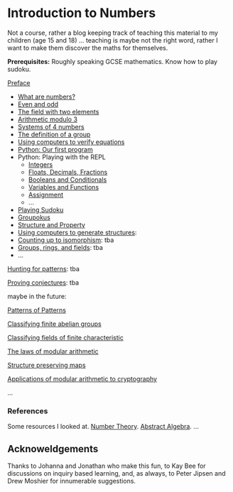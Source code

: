 # Introduction to Numbers

Not a course, rather a blog keeping track of teaching this material to my children (age 15 and 18)  ... teaching is maybe not the right word, rather I want to make them discover the maths for themselves.

**Prerequisites:** Roughly speaking GCSE mathematics. Know how to play sudoku.

[Preface](preface.md)

- [What are numbers?](https://hackmd.io/@alexhkurz/ByKQ3EGiU)
- [Even and odd](https://hackmd.io/@alexhkurz/HykB3VPhU)
- [The field with two elements](https://hackmd.io/@alexhkurz/HyzjN3qsI)
- [Arithmetic modulo 3](https://hackmd.io/@alexhkurz/SyJCHSMs8)
- [Systems of 4 numbers](https://hackmd.io/@alexhkurz/SJZTQ9moL)
- [The definition of a group](https://hackmd.io/@alexhkurz/BJKTIKaoU)
- [Using computers to verify equations](https://hackmd.io/@alexhkurz/r1Gdg_EoU)
- [Python: Our first program](https://hackmd.io/@alexhkurz/Bk2c2C2oL)
- Python: Playing with the REPL
   - [Integers](https://hackmd.io/@alexhkurz/SkABF8ajI)
   - [Floats, Decimals, Fractions](https://hackmd.io/@alexhkurz/HJ9zbYZnL)
   - [Booleans and Conditionals](https://hackmd.io/@alexhkurz/Bk1byMf2L)
   - [Variables and Functions](https://hackmd.io/@alexhkurz/SJ1DcL43L)
   - [Assignment](https://hackmd.io/@alexhkurz/HyJqEPN2L)
   - ... 
- [Playing Sudoku](https://hackmd.io/@alexhkurz/B1w9oSPiL)
- [Groupokus](https://hackmd.io/@alexhkurz/S1xSrvwjL)
- [Structure and Property](https://hackmd.io/@alexhkurz/S17OoT2oI)
- [Using computers to generate structures](): 
- [Counting up to isomorphism](): tba
- [Groups, rings, and fields](): tba
- ...

[Hunting for patterns](): tba

[Proving conjectures](): tba

maybe in the future:

[Patterns of Patterns]() 

[Classifying finite abelian groups](http://abstract.ups.edu/aata/section-finite-abelian-groups.html)

[Classifying fields of finite characteristic]()

[The laws of modular arithmetic]()

[Structure preserving maps]()

[Applications of modular arithmetic to cryptography]()

...

### References

Some resources I looked at. [Number Theory](http://faculty.bard.edu/~belk/math318/). [Abstract Algebra](http://abstract.ups.edu/aata/section-finite-abelian-groups.html). ...

## Acknoweldgements

Thanks to Johanna and Jonathan who make this fun, to Kay Bee for discussions on inquiry based learning, and, as always, to Peter Jipsen and Drew Moshier for innumerable suggestions.
